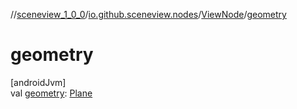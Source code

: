 //[sceneview_1_0_0](../../../index.md)/[io.github.sceneview.nodes](../index.md)/[ViewNode](index.md)/[geometry](geometry.md)

# geometry

[androidJvm]\
val [geometry](geometry.md): [Plane](../../io.github.sceneview.geometries/-plane/index.md)

